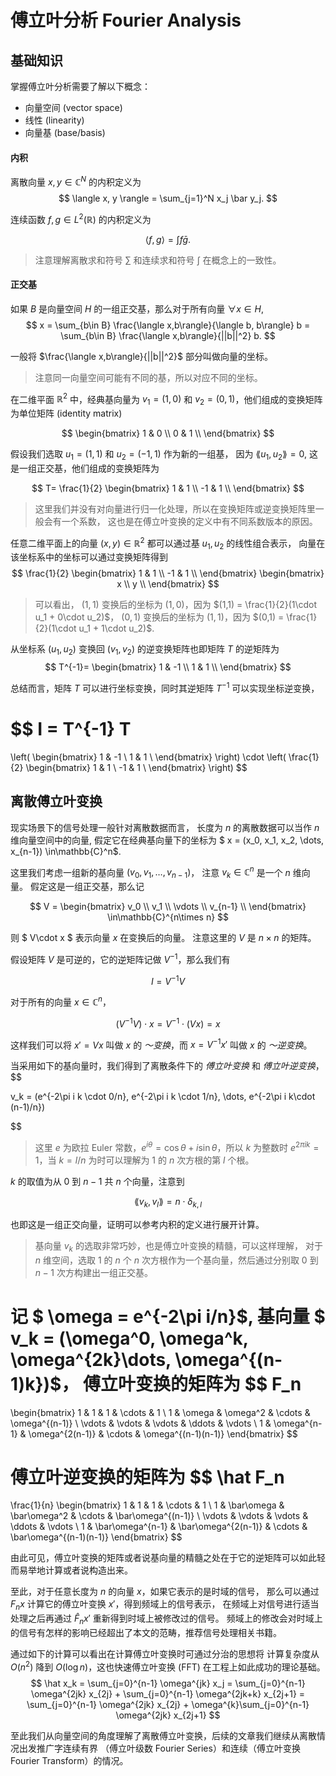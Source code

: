 # 傅立叶分析 Fourier Analysis

## 基础知识

掌握傅立叶分析需要了解以下概念：

* 向量空间 (vector space)
* 线性 (linearity)
* 向量基 (base/basis)

#### 内积

离散向量
$x,y\in \mathbb{C}^N$
的内积定义为
$$
\langle x, y \rangle = \sum_{j=1}^N x_j \bar y_j.
$$

连续函数
$f,g \in L^2(\mathbb{R})$
的内积定义为

$$
\langle f, g \rangle = \int f \bar g.
$$

> 注意理解离散求和符号 $\sum$ 和连续求和符号 $\int$ 在概念上的一致性。


#### 正交基

如果 $B$ 是向量空间 $H$ 的一组正交基，那么对于所有向量 $\forall x \in H$, 
$$
x = \sum_{b\in B} \frac{\langle x,b\rangle}{\langle b, b\rangle} b
= \sum_{b\in B} \frac{\langle x,b\rangle}{||b||^2} b.
$$

一般将 $\frac{\langle x,b\rangle}{||b||^2}$ 部分叫做向量的坐标。

> 注意同一向量空间可能有不同的基，所以对应不同的坐标。


在二维平面 $\mathbb{R}^2$ 中，经典基向量为
$v_1 = (1, 0)$ 和 $v_2=(0,1)$，他们组成的变换矩阵为单位矩阵 (identity matrix)

$$
\begin{bmatrix}
1 & 0 \\
0 & 1 \\
\end{bmatrix}
$$

假设我们选取 $u_1 =(1,1)$ 和 $u_2=(-1,1)$ 作为新的一组基，
因为 $\lang u_1, u_2\rang = 0$, 这是一组正交基，他们组成的变换矩阵为

$$
T=
\frac{1}{2}
\begin{bmatrix}
1 & 1 \\
-1 & 1 \\
\end{bmatrix}
$$

> 这里我们并没有对向量进行归一化处理，所以在变换矩阵或逆变换矩阵里一般会有一个系数，
这也是在傅立叶变换的定义中有不同系数版本的原因。

任意二维平面上的向量 $(x,y) \in\mathbb{R}^2$ 都可以通过基 $u_1,u_2$ 的线性组合表示，
向量在该坐标系中的坐标可以通过变换矩阵得到
$$
\frac{1}{2}
\begin{bmatrix}
1 & 1 \\
-1 & 1 \\
\end{bmatrix}
\begin{bmatrix}
x \\
y \\
\end{bmatrix}
$$

> 可以看出， $(1,1)$ 变换后的坐标为 $(1,0)$，因为 $(1,1) = \frac{1}{2}(1\cdot u_1 + 0\cdot u_2)$，
$(0,1)$ 变换后的坐标为 $(1,1)$，因为 $(0,1) = \frac{1}{2}(1\cdot u_1 + 1\cdot u_2)$.

从坐标系 $(u_1,u_2)$ 变换回 $(v_1,v_2)$ 的逆变换矩阵也即矩阵 $T$ 的逆矩阵为
$$
T^{-1}=
\begin{bmatrix}
1 & -1 \\
1 & 1 \\
\end{bmatrix}
$$

总结而言，矩阵 $T$ 可以进行坐标变换，同时其逆矩阵 $T^{-1}$ 可以实现坐标逆变换，

$$
I = T^{-1} T
=
\left(
\begin{bmatrix}
1 & -1 \\
1 & 1 \\
\end{bmatrix}
\right)
\cdot
\left(
\frac{1}{2}
\begin{bmatrix}
1 & 1 \\
-1 & 1 \\
\end{bmatrix}
\right)
$$

## 离散傅立叶变换

现实场景下的信号处理一般针对离散数据而言，
长度为 $n$ 的离散数据可以当作
 $n$ 维向量空间中的向量,
假定它在经典基向量下的坐标为
$ x = (x_0, x_1, x_2, \dots, x_{n-1}) \in\mathbb{C}^n$.

这里我们考虑一组新的基向量
$(v_0, v_1, \dots, v_{n-1})$，
注意 $v_k\in\mathbb{C}^n$ 是一个 $n$ 维向量。
假定这是一组正交基，那么记

$$
V =
\begin{bmatrix}
v_0 \\
v_1 \\
\vdots \\
v_{n-1} \\
\end{bmatrix}
\in\mathbb{C}^{n\times n}
$$

则 $ V\cdot x $ 表示向量 $x$ 在变换后的向量。
注意这里的 $V$ 是 $n\times n$ 的矩阵。 

假设矩阵 $V$ 是可逆的，它的逆矩阵记做 $V^{-1}$，那么我们有

$$
I = V^{-1} V
$$

对于所有的向量 $x\in\mathbb{C}^n$，

$$
(V^{-1} V)\cdot x = V^{-1}\cdot (Vx) = x
$$

这样我们可以将 $x' = Vx$ 叫做 $x$ 的 *～变换*，而 $x = V^{-1}x'$ 叫做 $x$ 的 *～逆变换*。

当采用如下的基向量时，我们得到了离散条件下的 *傅立叶变换* 和 *傅立叶逆变换*，
$$

v_k = (e^{-2\pi i k \cdot 0/n}, e^{-2\pi i k \cdot 1/n}, \dots, e^{-2\pi i k\cdot (n-1)/n})

$$

> 这里 $e$ 为欧拉 Euler 常数，$e^{i\theta} = \operatorname{cos}\theta + i\operatorname{sin}\theta$，所以
$k$ 为整数时 $e^{2\pi i k} = 1$，当 $k=l/n$ 为时可以理解为 1 的 $n$ 次方根的第 $l$ 个根。 

$k$ 的取值为从 $0$ 到 $n-1$ 共 $n$ 个向量，注意到

$$
\lang v_k, v_l\rang = n\cdot  \delta_{k,l}
$$

也即这是一组正交向量，证明可以参考内积的定义进行展开计算。

> 基向量 $v_k$ 的选取非常巧妙，也是傅立叶变换的精髓，可以这样理解，
对于 $n$ 维空间，选取 1 的 $n$ 个 $n$ 次方根作为一个基向量，然后通过分别取 $0$ 到 $n-1$ 次方构建出一组正交基。

记 $ \omega = e^{-2\pi i/n}$, 
基向量 $ v_k = (\omega^0, \omega^k, \omega^{2k}\dots, \omega^{(n-1)k})$，
傅立叶变换的矩阵为
$$
F_n
=
\begin{bmatrix}
1 & 1 & 1 & \cdots & 1 \\
1 & \omega & \omega^2 & \cdots & \omega^{(n-1)}  \\
\vdots & \vdots & \vdots & \ddots & \vdots \\
1 & \omega^{n-1} & \omega^{2(n-1)} & \cdots & \omega^{(n-1)(n-1)} 
\end{bmatrix}
$$

傅立叶逆变换的矩阵为
$$
\hat F_n
=
\frac{1}{n}
\begin{bmatrix}
1 & 1 & 1 & \cdots & 1 \\
1 & \bar\omega & \bar\omega^2 & \cdots & \bar\omega^{(n-1)}  \\
\vdots & \vdots & \vdots & \ddots & \vdots \\
1 & \bar\omega^{n-1} & \bar\omega^{2(n-1)} & \cdots & \bar\omega^{(n-1)(n-1)} 
\end{bmatrix}
$$

由此可见，傅立叶变换的矩阵或者说基向量的精髓之处在于它的逆矩阵可以如此轻而易举地计算或者说构造出来。

至此，对于任意长度为 $n$ 的向量 $x$，如果它表示的是时域的信号，
那么可以通过 $F_n x$ 计算它的傅立叶变换 $x'$，得到频域上的信号表示，
在频域上对信号进行适当处理之后再通过 $\hat F_n x'$ 重新得到时域上被修改过的信号。
频域上的修改会对时域上的信号有怎样的影响已经超出了本文的范畴，推荐信号处理相关书籍。

通过如下的计算可以看出在计算傅立叶变换时可通过分治的思想将
计算复杂度从 $O(n^2)$ 降到 $O(\operatorname{log} n)$，这也快速傅立叶变换 (FFT) 在工程上如此成功的理论基础。
$$
\hat x_k = \sum_{j=0}^{n-1} \omega^{jk} x_j =  
\sum_{j=0}^{n-1} \omega^{2jk} x_{2j} + \sum_{j=0}^{n-1} \omega^{2jk+k} x_{2j+1} 
= \sum_{j=0}^{n-1} \omega^{2jk} x_{2j} + \omega^{k}\sum_{j=0}^{n-1} \omega^{2jk} x_{2j+1} 
$$

至此我们从向量空间的角度理解了离散傅立叶变换，后续的文章我们继续从离散情况出发推广字连续有界
（傅立叶级数 Fourier Series）和连续（傅立叶变换 Fourier Transform）的情况。


